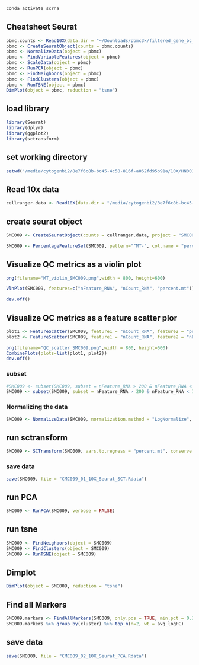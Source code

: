 ```bash
conda activate scrna
```
## Cheatsheet Seurat
```r
pbmc.counts <- Read10X(data.dir = "~/Downloads/pbmc3k/filtered_gene_bc_matrices/hg19/")
pbmc <- CreateSeuratObject(counts = pbmc.counts)
pbmc <- NormalizeData(object = pbmc)
pbmc <- FindVariableFeatures(object = pbmc)
pbmc <- ScaleData(object = pbmc)
pbmc <- RunPCA(object = pbmc)
pbmc <- FindNeighbors(object = pbmc)
pbmc <- FindClusters(object = pbmc)
pbmc <- RunTSNE(object = pbmc)
DimPlot(object = pbmc, reduction = "tsne")
```

## load library
```r
library(Seurat)
library(dplyr)
library(ggplot2)
library(sctransform)
```
## set working directory
```r
setwd("/media/cytogenbi2/8e7f6c8b-bc45-4c58-816f-a062fd95b91a/10X/HN00119076_10X/HN00119076_10X_RawData_Outs/10X_009/H72NHCCX2/seurat_10X_SMC009")
```

## Read 10x data
```r
cellranger.data <- Read10X(data.dir = "/media/cytogenbi2/8e7f6c8b-bc45-4c58-816f-a062fd95b91a/10X/HN00119076_10X/HN00119076_10X_RawData_Outs/10X_009/H72NHCCX2/run_count_10X_009/outs/filtered_feature_bc_matrix")
```

## create seurat object
```r
SMC009 <- CreateSeuratObject(counts = cellranger.data, project = "SMC009", min.cells = 3, min.features = 200)

SMC009 <- PercentageFeatureSet(SMC009, pattern="^MT-", col.name = "percent.mt")
```

## Visualize QC metrics as a violin plot
```r
png(filename="MT_violin_SMC009.png",width = 800, height=600)

VlnPlot(SMC009, features=c("nFeature_RNA", "nCount_RNA", "percent.mt"))

dev.off()
```

## Visualize QC metrics as a feature scatter plor
```r
plot1 <- FeatureScatter(SMC009, feature1 = "nCount_RNA", feature2 = "percent.mt")
plot2 <- FeatureScatter(SMC009, feature1 = "nCount_RNA", feature2 = "nFeature_RNA")

png(filename="QC_scatter_SMC009.png",width = 800, height=600)
CombinePlots(plots=list(plot1, plot2))
dev.off()
```
### subset
```r
#SMC009 <- subset(SMC009, subset = nFeature_RNA > 200 & nFeature_RNA < 2500 & percent.mt <5)
SMC009 <- subset(SMC009, subset = nFeature_RNA > 200 & nFeature_RNA < 7000 & percent.mt <30)
```
### Normalizing the data
```r
SMC009 <- NormalizeData(SMC009, normalization.method = "LogNormalize", scale.factor = 10000)
```

## run sctransform
```r
SMC009 <- SCTransform(SMC009, vars.to.regress = "percent.mt", conserve.memory = TRUE, verbose = FALSE)
```
### save data
```r
save(SMC009, file = "CMC009_01_10X_Seurat_SCT.Rdata")
```

## run PCA
```r
SMC009 <- RunPCA(SMC009, verbose = FALSE)
```

## run tsne
```r
SMC009 <- FindNeighbors(object = SMC009)
SMC009 <- FindClusters(object = SMC009)
SMC009 <- RunTSNE(object = SMC009)
```
## Dimplot
```r
DimPlot(object = SMC009, reduction = "tsne")
```

## Find all Markers
```r
SMC009.markers <- FindAllMarkers(SMC009, only.pos = TRUE, min.pct = 0.25, logfc.threshold = 0.25)
SMC009.markers %>% group_by(cluster) %>% top_n(n=2, wt = avg_logFC) 
```

## save data
```r
save(SMC009, file = "CMC009_02_10X_Seurat_PCA.Rdata")
```
